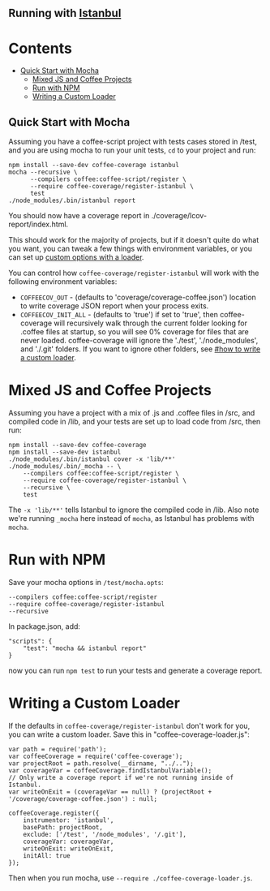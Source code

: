 Running with [Istanbul](https://github.com/gotwarlost/istanbul)
---------------------------------------------------------------

Contents
========

* [Quick Start with Mocha](#quick-start-with-mocha)
  * [Mixed JS and Coffee Projects](#mixed-js-and-coffee-projects)
  * [Run with NPM](#run-with-npm)
  * [Writing a Custom Loader](#writing-a-custom-loader)

Quick Start with Mocha
----------------------

Assuming you have a coffee-script project with tests cases stored in /test, and you are using
mocha to run your unit tests, `cd` to your project and run:

    npm install --save-dev coffee-coverage istanbul
    mocha --recursive \
          --compilers coffee:coffee-script/register \
          --require coffee-coverage/register-istanbul \
          test
    ./node_modules/.bin/istanbul report

You should now have a coverage report in ./coverage/lcov-report/index.html.

This should work for the majority of projects, but if it doesn't quite do what you want, you can
tweak a few things with environment variables, or you can set up
[custom options with a loader](#writing-a-custom-loader).

You can control how `coffee-coverage/register-istanbul` will work with the following environment
variables:

* `COFFEECOV_OUT` - (defaults to 'coverage/coverage-coffee.json') location to write coverage JSON
  report when your process exits.
* `COFFEECOV_INIT_ALL` - (defaults to 'true') if set to 'true', then coffee-coverage will
  recursively walk through the current folder looking for .coffee files at startup, so you will see
  0% coverage for files that are never loaded.  coffee-coverage will ignore the './test',
  './node_modules', and './.git' folders.  If you want to ignore other folders, see
  [#how to write a custom loader](#writing-a-custom-loader).


Mixed JS and Coffee Projects
============================

Assuming you have a project with a mix of .js and .coffee files in /src, and compiled code in /lib,
and your tests are set up to load code from /src, then run:

    npm install --save-dev coffee-coverage
    npm install --save-dev istanbul
    ./node_modules/.bin/istanbul cover -x 'lib/**' ./node_modules/.bin/_mocha -- \
        --compilers coffee:coffee-script/register \
        --require coffee-coverage/register-istanbul \
        --recursive \
        test

The `-x 'lib/**'` tells Istanbul to ignore the compiled code in /lib.  Also note we're running
`_mocha` here instead of `mocha`, as Istanbul has problems with `mocha`.

Run with NPM
============

Save your mocha options in `/test/mocha.opts`:

    --compilers coffee:coffee-script/register
    --require coffee-coverage/register-istanbul
    --recursive

In package.json, add:

    "scripts": {
        "test": "mocha && istanbul report"
    }

now you can run `npm test` to run your tests and generate a coverage report.

Writing a Custom Loader
=======================

If the defaults in `coffee-coverage/register-istanbul` don't work for you, you can write a custom
loader.  Save this in "coffee-coverage-loader.js":

    var path = require('path');
    var coffeeCoverage = require('coffee-coverage');
    var projectRoot = path.resolve(__dirname, "../..");
    var coverageVar = coffeeCoverage.findIstanbulVariable();
    // Only write a coverage report if we're not running inside of Istanbul.
    var writeOnExit = (coverageVar == null) ? (projectRoot + '/coverage/coverage-coffee.json') : null;

    coffeeCoverage.register({
        instrumentor: 'istanbul',
        basePath: projectRoot,
        exclude: ['/test', '/node_modules', '/.git'],
        coverageVar: coverageVar,
        writeOnExit: writeOnExit,
        initAll: true
    });

Then when you run mocha, use `--require ./coffee-coverage-loader.js`.

